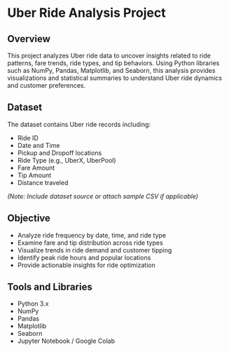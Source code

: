# Uber Ride Analysis Project

## Overview
This project analyzes Uber ride data to uncover insights related to ride patterns, fare trends, ride types, and tip behaviors. Using Python libraries such as NumPy, Pandas, Matplotlib, and Seaborn, this analysis provides visualizations and statistical summaries to understand Uber ride dynamics and customer preferences.

## Dataset
The dataset contains Uber ride records including:
- Ride ID
- Date and Time
- Pickup and Dropoff locations
- Ride Type (e.g., UberX, UberPool)
- Fare Amount
- Tip Amount
- Distance traveled

*(Note: Include dataset source or attach sample CSV if applicable)*

## Objective
- Analyze ride frequency by date, time, and ride type
- Examine fare and tip distribution across ride types
- Visualize trends in ride demand and customer tipping
- Identify peak ride hours and popular locations
- Provide actionable insights for ride optimization

## Tools and Libraries
- Python 3.x
- NumPy
- Pandas
- Matplotlib
- Seaborn
- Jupyter Notebook / Google Colab

